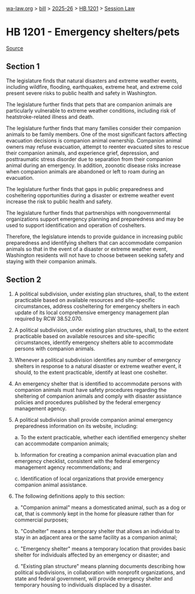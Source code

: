 [wa-law.org](/) > [bill](/bill/) > [2025-26](/bill/2025-26/) > [HB 1201](/bill/2025-26/hb/1201/) > [Session Law](/bill/2025-26/hb/1201/S.SL/)

# HB 1201 - Emergency shelters/pets

[Source](http://lawfilesext.leg.wa.gov/biennium/2025-26/Pdf/Bills/Session%20Laws/House/1201-S.SL.pdf)

## Section 1
The legislature finds that natural disasters and extreme weather events, including wildfire, flooding, earthquakes, extreme heat, and extreme cold present severe risks to public health and safety in Washington.

The legislature further finds that pets that are companion animals are particularly vulnerable to extreme weather conditions, including risk of heatstroke-related illness and death.

The legislature further finds that many families consider their companion animals to be family members. One of the most significant factors affecting evacuation decisions is companion animal ownership. Companion animal owners may refuse evacuation, attempt to reenter evacuated sites to rescue their companion animals, and experience grief, depression, and posttraumatic stress disorder due to separation from their companion animal during an emergency. In addition, zoonotic disease risks increase when companion animals are abandoned or left to roam during an evacuation.

The legislature further finds that gaps in public preparedness and cosheltering opportunities during a disaster or extreme weather event increase the risk to public health and safety.

The legislature further finds that partnerships with nongovernmental organizations support emergency planning and preparedness and may be used to support identification and operation of coshelters.

Therefore, the legislature intends to provide guidance in increasing public preparedness and identifying shelters that can accommodate companion animals so that in the event of a disaster or extreme weather event, Washington residents will not have to choose between seeking safety and staying with their companion animals.

## Section 2
1. A political subdivision, under existing plan structures, shall, to the extent practicable based on available resources and site-specific circumstances, address cosheltering for emergency shelters in each update of its local comprehensive emergency management plan required by RCW 38.52.070.

2. A political subdivision, under existing plan structures, shall, to the extent practicable based on available resources and site-specific circumstances, identify emergency shelters able to accommodate persons with companion animals.

3. Whenever a political subdivision identifies any number of emergency shelters in response to a natural disaster or extreme weather event, it should, to the extent practicable, identify at least one coshelter.

4. An emergency shelter that is identified to accommodate persons with companion animals must have safety procedures regarding the sheltering of companion animals and comply with disaster assistance policies and procedures published by the federal emergency management agency.

5. A political subdivision shall provide companion animal emergency preparedness information on its website, including:

    a. To the extent practicable, whether each identified emergency shelter can accommodate companion animals;

    b. Information for creating a companion animal evacuation plan and emergency checklist, consistent with the federal emergency management agency recommendations; and

    c. Identification of local organizations that provide emergency companion animal assistance.

6. The following definitions apply to this section:

    a. "Companion animal" means a domesticated animal, such as a dog or cat, that is commonly kept in the home for pleasure rather than for commercial purposes;

    b. "Coshelter" means a temporary shelter that allows an individual to stay in an adjacent area or the same facility as a companion animal;

    c. "Emergency shelter" means a temporary location that provides basic shelter for individuals affected by an emergency or disaster; and

    d. "Existing plan structure" means planning documents describing how political subdivisions, in collaboration with nonprofit organizations, and state and federal government, will provide emergency shelter and temporary housing to individuals displaced by a disaster.
